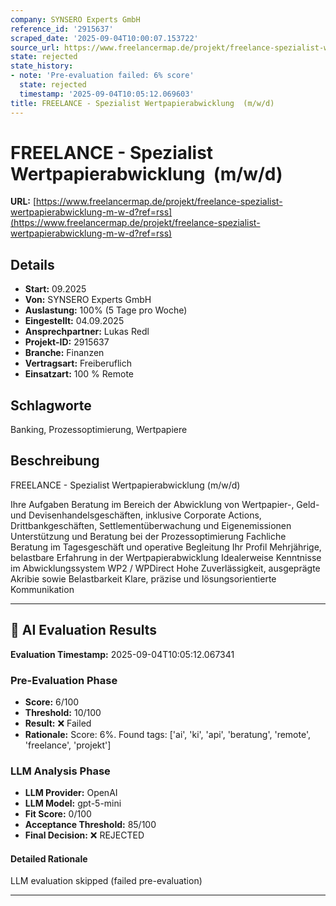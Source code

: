 ```yaml
---
company: SYNSERO Experts GmbH
reference_id: '2915637'
scraped_date: '2025-09-04T10:00:07.153722'
source_url: https://www.freelancermap.de/projekt/freelance-spezialist-wertpapierabwicklung-m-w-d?ref=rss
state: rejected
state_history:
- note: 'Pre-evaluation failed: 6% score'
  state: rejected
  timestamp: '2025-09-04T10:05:12.069603'
title: FREELANCE - Spezialist Wertpapierabwicklung  (m/w/d)
---
```



# FREELANCE - Spezialist Wertpapierabwicklung  (m/w/d)
**URL:** [https://www.freelancermap.de/projekt/freelance-spezialist-wertpapierabwicklung-m-w-d?ref=rss](https://www.freelancermap.de/projekt/freelance-spezialist-wertpapierabwicklung-m-w-d?ref=rss)
## Details
- **Start:** 09.2025
- **Von:** SYNSERO Experts GmbH
- **Auslastung:** 100% (5 Tage pro Woche)
- **Eingestellt:** 04.09.2025
- **Ansprechpartner:** Lukas Redl
- **Projekt-ID:** 2915637
- **Branche:** Finanzen
- **Vertragsart:** Freiberuflich
- **Einsatzart:** 100
                                                % Remote

## Schlagworte
Banking, Prozessoptimierung, Wertpapiere

## Beschreibung
FREELANCE - Spezialist Wertpapierabwicklung (m/w/d)

Ihre Aufgaben
Beratung im Bereich der Abwicklung von Wertpapier-, Geld- und Devisenhandelsgeschäften, inklusive Corporate Actions, Drittbankgeschäften, Settlementüberwachung und Eigenemissionen
Unterstützung und Beratung bei der Prozessoptimierung
Fachliche Beratung im Tagesgeschäft und operative Begleitung
Ihr Profil
Mehrjährige, belastbare Erfahrung in der Wertpapierabwicklung
Idealerweise Kenntnisse im Abwicklungssystem WP2 / WPDirect
Hohe Zuverlässigkeit, ausgeprägte Akribie sowie Belastbarkeit
Klare, präzise und lösungsorientierte Kommunikation

---

## 🤖 AI Evaluation Results

**Evaluation Timestamp:** 2025-09-04T10:05:12.067341

### Pre-Evaluation Phase
- **Score:** 6/100
- **Threshold:** 10/100
- **Result:** ❌ Failed
- **Rationale:** Score: 6%. Found tags: ['ai', 'ki', 'api', 'beratung', 'remote', 'freelance', 'projekt']

### LLM Analysis Phase
- **LLM Provider:** OpenAI
- **LLM Model:** gpt-5-mini
- **Fit Score:** 0/100
- **Acceptance Threshold:** 85/100
- **Final Decision:** ❌ REJECTED

#### Detailed Rationale
LLM evaluation skipped (failed pre-evaluation)

---
